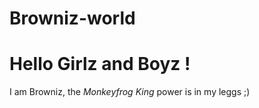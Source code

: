 # Browniz-world

# Hello Girlz and Boyz !

I am Browniz, the *Monkeyfrog King* power is in my leggs ;)
